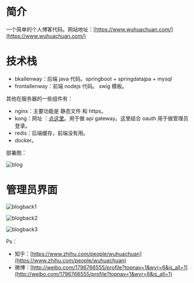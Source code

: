 # 简介 

一个简单的个人博客代码。网站地址：[https://www.wuhuachuan.com/](https://www.wuhuachuan.com/)

# 技术栈

- bkallenway：后端 java 代码。springboot + springdatajpa + mysql
- frontallenway：前端 nodejs 代码。 swig 模板。

其他在服务器的一些组件有：

- nginx：主要功能是 静态文件 和 https。
- kong：网址 ：[点这里](https://getkong.org/)。用于做 api gateway。这里结合 oauth 用于做管理员登录。
- redis：后端缓存，前端没有用。
- docker。

部署图：

![blog](http://oag791r8q.bkt.clouddn.com/blog_structure.png)

# 管理员界面

![blogback1](http://7xrzlm.com1.z0.glb.clouddn.com/blogback1.png)

![blogback2](http://7xrzlm.com1.z0.glb.clouddn.com/blogback2.png)

![blogback3](http://7xrzlm.com1.z0.glb.clouddn.com/blogback3.png)

Ps：

- 知乎：[https://www.zhihu.com/people/wuhuachuan](https://www.zhihu.com/people/wuhuachuan)
- 微博：[http://weibo.com/1796766555/profile?topnav=1&wvr=6&is_all=1](http://weibo.com/1796766555/profile?topnav=1&wvr=6&is_all=1)
